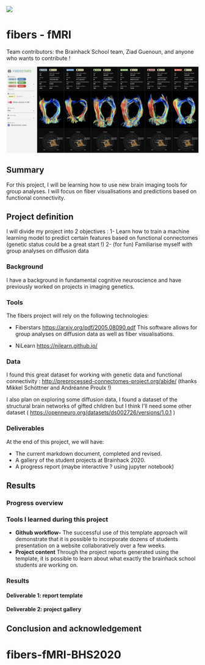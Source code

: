 [![](https://img.shields.io/badge/Visit-our%20project%20page-ff69b4)](https://school.brainhackmtl.org/project/template)

# fibers - fMRI

Team contributors: the Brainhack School team, Ziad Guenoun, and anyone who wants to contribute !

![BrainHack School](bhs2020.png)

## Summary 

For this project, I will be learning how to use new brain imaging tools for group analyses. I will focus on fiber visualisations and predictions based on functional connectivity.

## Project definition 

I will divide my project into 2 objectives :
 1- Learn how to train a machine learning model to predict certain features based on functional connectomes (genetic status could be a great start !)
 2- (for fun) Familiarise myself with group analyses on diffusion data

### Background

I have a background in fundamental cognitive neuroscience and have previously worked on projects in imaging genetics.

### Tools 

The fibers project will rely on the following technologies: 

- Fiberstars
https://arxiv.org/pdf/2005.08090.pdf
This software allows for group analyses on diffusion data as well as fiber visualisations.

- NiLearn
https://nilearn.github.io/


### Data 

I found this great dataset for working with genetic data and functional connectivity :
http://preprocessed-connectomes-project.org/abide/
(thanks Mikkel Schöttner and Andréanne Proulx !)

I also plan on exploring some diffusion data, I found a dataset of the structural brain networks of gifted children but I think I'll need some other dataset
( https://openneuro.org/datasets/ds002726/versions/1.0.1 )

### Deliverables

At the end of this project, we will have:
 - The current markdown document, completed and revised.
 - A gallery of the student projects at Brainhack 2020.
 - A progress report (maybe interactive ? using jupyter notebook)

## Results 

### Progress overview


### Tools I learned during this project

 * **Github workflow-** The successful use of this template approach will demonstrate that it is possible to incorporate dozens of students presentation on a website collaboratively over a few weeks. 
 * **Project content** Through the project reports generated using the template, it is possible to learn about what exactly the brainhack school students are working on. 
 
### Results 

#### Deliverable 1: report template



#### Deliverable 2: project gallery
 
 
 
## Conclusion and acknowledgement


# fibers-fMRI-BHS2020

